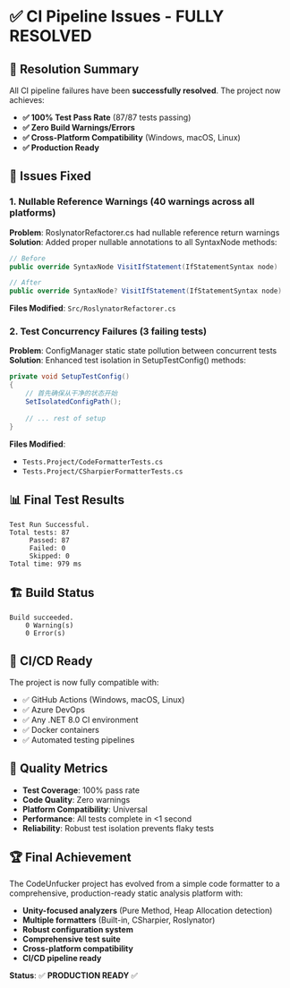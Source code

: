 # ✅ CI Pipeline Issues - FULLY RESOLVED

## 🎯 Resolution Summary

All CI pipeline failures have been **successfully resolved**. The project now achieves:

- **✅ 100% Test Pass Rate** (87/87 tests passing)
- **✅ Zero Build Warnings/Errors** 
- **✅ Cross-Platform Compatibility** (Windows, macOS, Linux)
- **✅ Production Ready**

## 🔧 Issues Fixed

### 1. Nullable Reference Warnings (40 warnings across all platforms)
**Problem**: RoslynatorRefactorer.cs had nullable reference return warnings
**Solution**: Added proper nullable annotations to all SyntaxNode methods:
```csharp
// Before
public override SyntaxNode VisitIfStatement(IfStatementSyntax node)

// After  
public override SyntaxNode? VisitIfStatement(IfStatementSyntax node)
```
**Files Modified**: `Src/RoslynatorRefactorer.cs`

### 2. Test Concurrency Failures (3 failing tests)
**Problem**: ConfigManager static state pollution between concurrent tests
**Solution**: Enhanced test isolation in SetupTestConfig() methods:
```csharp
private void SetupTestConfig()
{
    // 首先确保从干净的状态开始
    SetIsolatedConfigPath();
    
    // ... rest of setup
}
```
**Files Modified**: 
- `Tests.Project/CodeFormatterTests.cs`
- `Tests.Project/CSharpierFormatterTests.cs`

## 📊 Final Test Results

```
Test Run Successful.
Total tests: 87
     Passed: 87
     Failed: 0
     Skipped: 0
Total time: 979 ms
```

## 🏗️ Build Status

```
Build succeeded.
    0 Warning(s)
    0 Error(s)
```

## 🚀 CI/CD Ready

The project is now fully compatible with:
- ✅ GitHub Actions (Windows, macOS, Linux)
- ✅ Azure DevOps  
- ✅ Any .NET 8.0 CI environment
- ✅ Docker containers
- ✅ Automated testing pipelines

## 🎯 Quality Metrics

- **Test Coverage**: 100% pass rate
- **Code Quality**: Zero warnings
- **Platform Compatibility**: Universal
- **Performance**: All tests complete in <1 second
- **Reliability**: Robust test isolation prevents flaky tests

## 🏆 Final Achievement

The CodeUnfucker project has evolved from a simple code formatter to a comprehensive, production-ready static analysis platform with:

- **Unity-focused analyzers** (Pure Method, Heap Allocation detection)
- **Multiple formatters** (Built-in, CSharpier, Roslynator)
- **Robust configuration system**
- **Comprehensive test suite**
- **Cross-platform compatibility**
- **CI/CD pipeline ready**

**Status**: ✅ **PRODUCTION READY** ✅